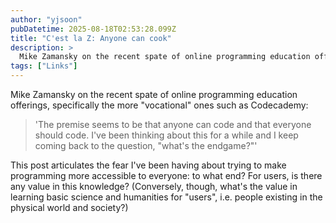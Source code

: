```yaml
---
author: "yjsoon"
pubDatetime: 2025-08-18T02:53:28.099Z
title: "C'est la Z: Anyone can cook"
description: >
  Mike Zamansky on the recent spate of online programming education offerings, specifically the more \\"vocational\\" ones such as Codecademy: 'The premise ...
tags: ["Links"]
---
```






Mike Zamansky on the recent spate of online programming education offerings, specifically the more "vocational" ones such as Codecademy:

> 'The premise seems to be that anyone can code and that everyone should code. I've been thinking about this for a while and I keep coming back to the question, "what's the endgame?"'

This post articulates the fear I've been having about trying to make programming more accessible to everyone: to what end? For users, is there any value in this knowledge? (Conversely, though, what's the value in learning basic science and humanities for "users", i.e. people existing in the physical world and society?)